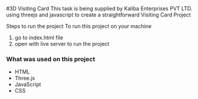 
#3D Visiting Card
This task is being supplied by Kaliba Enterprises PVT LTD. using threejs and javascript to create a straightforward Visiting Card Project

Steps to run the project
To run this project on your machine
1. go to index.html file
2. open with live server to run the project

### What was used on this project

- HTML
- Three.js
- JavaScript
- CSS
